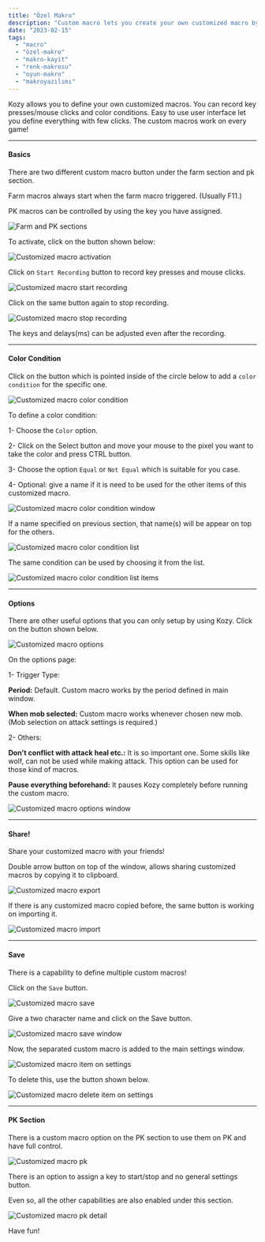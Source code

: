 ```yaml
---
title: "Özel Makro"
description: "Custom macro lets you create your own customized macro by recording key presses and mouse clicks."
date: "2023-02-15"
tags:
  - "macro" 
  - "özel-makro"
  - "makro-kayit"
  - "renk-makrosu"
  - "oyun-makro"
  - "makroyazılımı"
---
```


Kozy allows you to define your own customized macros. You can record key presses/mouse clicks and color conditions. Easy to use user interface let you define everything with few clicks. The custom macros work on every game!

---

#### Basics

There are two different custom macro button under the farm section and pk section.

Farm macros always start when the farm macro triggered. (Usually F11.)

PK macros can be controlled by using the key you have assigned.

![Farm and PK sections](/docs/img/custom/16.png "Farm and PK sections")

To activate, click on the button shown below:

![Customized macro activation](/docs/img/custom/17.png "Customized macro activation")

Click on `Start Recording` button to record key presses and mouse clicks.

![Customized macro start recording](/docs/img/custom/18.png "Customized macro start recording")

Click on the same button again to stop recording.

![Customized macro stop recording](/docs/img/custom/19.png "Customized macro stop recording")

The keys and delays(ms) can be adjusted even after the recording.

---

#### Color Condition

Click on the button which is pointed inside of the circle below to add a `color condition` for the specific one.

![Customized macro color condition](/docs/img/custom/20.png "Customized macro color condition")

To define a color condition:

1- Choose the `Color` option.

2- Click on the Select button and move your mouse to the pixel you want to take the color and press CTRL button.

3- Choose the option `Equal` or `Not Equal` which is suitable for you case.

4- Optional: give a name if it is need to be used for the other items of this customized macro.

![Customized macro color condition window](/docs/img/custom/21.png "Customized macro color condition window")

If a name specified on previous section, that name(s) will be appear on top for the others.

![Customized macro color condition list](/docs/img/custom/22.png "Customized macro color condition list")

The same condition can be used by choosing it from the list.

![Customized macro color condition list items](/docs/img/custom/23.png "Customized macro color condition list items")

---

#### Options

There are other useful options that you can only setup by using Kozy. Click on the button shown below.

![Customized macro options](/docs/img/custom/24.1.png "Customized macro options")

On the options page:

1- Trigger Type:

**Period:** Default. Custom macro works by the period defined in main window.

**When mob selected:** Custom macro works whenever chosen new mob. (Mob selection on attack settings is required.)

2- Others:

**Don't conflict with attack heal etc.:** It is so important one. Some skills like wolf, can not be used while making attack. This option can be used for those kind of macros.

**Pause everything beforehand:** It pauses Kozy completely before running the custom macro.

![Customized macro options window](/docs/img/custom/24.png "Customized macro options window")

---

#### Share!

Share your customized macro with your friends!

Double arrow button on top of the window, allows sharing customized macros by copying it to clipboard.

![Customized macro export](/docs/img/custom/25.png "Customized macro export")

If there is any customized macro copied before, the same button is working on importing it.

![Customized macro import](/docs/img/custom/26.png "Customized macro import")

---

#### Save

There is a capability to define multiple custom macros!

Click on the `Save` button.

![Customized macro save](/docs/img/custom/27.1.png "Customized macro save")

Give a two character name and click on the Save button.

![Customized macro save window](/docs/img/custom/27.png "Customized macro save window")

Now, the separated custom macro is added to the main settings window.

![Customized macro item on settings](/docs/img/custom/28.png "Customized macro item on settings")

To delete this, use the button shown below.

![Customized macro delete item on settings](/docs/img/custom/29.png "Customized macro delete item on settings")

---

#### PK Section

There is a custom macro option on the PK section to use them on PK and have full control.

![Customized macro pk](/docs/img/custom/30.1.png "Customized macro pk")

There is an option to assign a key to start/stop and no general settings button.

Even so, all the other capabilities are also enabled under this section. 

![Customized macro pk detail](/docs/img/custom/30.png "Customized macro pk detail")

Have fun!
